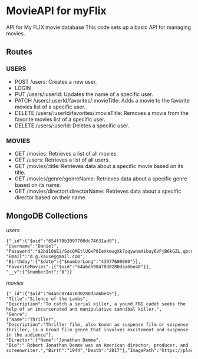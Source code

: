 # MovieAPI for myFlix

API for My FLIX movie database
This code sets up a basic API for managing movies.

## Routes

### USERS

- POST /users: Creates a new user.
- LOGIN
- PUT /users/:userId: Updates the name of a specific user.
- PATCH /users/:userId/favorites/:movieTitle: Adds a movie to the favorite movies list of a specific user.
- DELETE /users/:userId/favorites/:movieTitle: Removes a movie from the favorite movies list of a specific user.
- DELETE /users/:userId: Deletes a specific user.

### MOVIES

- GET /movies: Retrieves a list of all movies.
- GET /users: Retrieves a list of all users.
- GET /movies/:title: Retrieves data about a specific movie based on its title.
- GET /movies/genre/:genreName: Retrieves data about a specific genre based on its name.
- GET /movies/director/:directorName: Retrieves data about a specific director based on their name.

## MongoDB Collections
*users*
```
{"_id":{"$oid":"654f79b2097700dc74631ad0"},
"Username":"Daniel",
"Password":"$2b$10$Ei/SocQMEtlUQxP0IeVkmugXk7qqywnmXibuy6VPjB6kGZL.qbcnu",
"Email":"d.g.kause@gmail.com",
"Birthday":{"$date":{"$numberLong":"43977600000"}},
"FavoriteMovies":[{"$oid":"64a6db98478d0280daa6be48"}],
"__v":{"$numberInt":"0"}}
```
*movies*
```
{"_id":{"$oid":"64a6c874478d0280daa6be45"},
"Title":"Silence of the Lambs",
"Description":"To catch a serial killer, a yound FBI cadet seeks the help of an incarcerated and manipulative cannibal killer.",
"Genre":
{"Name":"Thriller",
"Description":"Thriller film, also known as suspense film or suspense thriller, is a broad film genre that involves excitement and suspense in the audience"},
"Director":{"Name":"Jonathan Demme",
"Bio":" Robert Jonathan Demme was an American director, producer, and screenwriter.","Birth":"1944","Death":"2017"},"ImagePath":"https://placehold.co/600x400","Featured":true}
```
